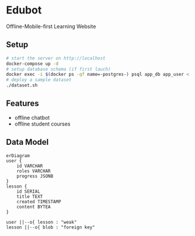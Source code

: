 # Edubot

Offline-Mobile-first Learning Website

## Setup

```sh
# start the server on http://localhost
docker-compose up -d
# setup database schema (if first lauch)
docker exec -i $(docker ps -qf name=-postgres-) psql app_db app_user < schema.sql
# deploy a sample dataset
./dataset.sh
```

## Features

- offline chatbot
- offline student courses

## Data Model

```mermaid
erDiagram
user {
	id VARCHAR
	roles VARCHAR
	progress JSONB
}
lesson {
	id SERIAL
	title TEXT
	created TIMESTAMP
	content BYTEA
}

user ||--o{ lesson : "weak"
lesson ||--o{ blob : "foreign key"
```
